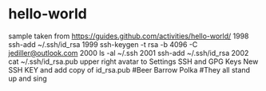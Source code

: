# hello-world
sample taken from https://guides.github.com/activities/hello-world/
 1998  ssh-add ~/.ssh/id_rsa
 1999  ssh-keygen -t rsa -b 4096 -C jediller@outlook.com
 2000  ls -al ~/.ssh
 2001  ssh-add ~/.ssh/id_rsa
 2002  cat ~/.ssh/id_rsa.pub
upper right avatar to Settings
SSH and GPG Keys
New SSH KEY
and add copy of id_rsa.pub
#Beer Barrow Polka
#They all stand up and sing
